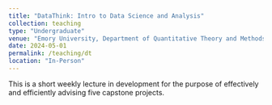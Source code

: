 ```yaml
---
title: "DataThink: Intro to Data Science and Analysis"
collection: teaching
type: "Undergraduate"
venue: "Emory University, Department of Quantitative Theory and Methods"
date: 2024-05-01
permalink: /teaching/dt
location: "In-Person"
---
```



This is a short weekly lecture in development for the purpose of effectively and efficiently advising five capstone projects.
